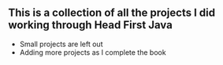 ## This is a collection of all the projects I did working through Head First Java
- Small projects are left out
- Adding more projects as I complete the book